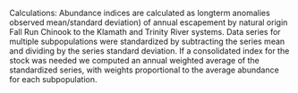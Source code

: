 Calculations:  Abundance indices are calculated as longterm anomalies observed mean/standard deviation) of annual escapement by natural origin Fall Run Chinook to the Klamath and Trinity River systems. Data series for multiple subpopulations were standardized by subtracting the series mean and dividing by the series standard deviation. If a consolidated index for the stock was needed we computed an annual weighted average of the standardized series, with weights proportional to the average abundance for each subpopulation.
